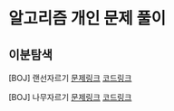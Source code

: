 # 알고리즘 개인 문제 풀이

## 이분탐색
[BOJ] 랜선자르기
<a href="https://www.acmicpc.net/problem/1654">문제링크</a> <a href="https://github.com/urther/algorithm-study/commit/b2e387f49ab8cfec1e46c92e7184a3ff58214a62">코드링크</a>

[BOJ] 나무자르기
<a href="https://www.acmicpc.net/problem/2805">문제링크</a> <a href="https://github.com/urther/algorithm-study/commit/8a2f45dd70f7cbc7704d978dd77dbbdd0e136770">코드링크</a>

